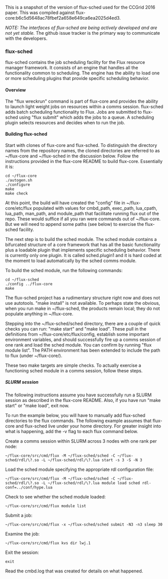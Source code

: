 This is a snapshot of the version of flux-sched used for the CCGrid
2016 paper.  This was compiled against
flux-core:b6c5d5648ac78fbef2a658e649ca6ea2025d4ed3.

*NOTE: The interfaces of flux-sched are being actively developed and
are not yet stable.* The github issue tracker is the primary way to
communicate with the developers.

### flux-sched

flux-sched contains the job scheduling facility for the Flux resource
manager framework.  It consists of an engine that handles all the
functionality common to scheduling.  The engine has the ability to
load one or more scheduling plugins that provide specific scheduling
behavior.

#### Overview

The "flux wreckrun" command is part of flux-core and provides the
ability to launch light weight jobs on resources within a comms
session.  flux-sched adds batch scheduling functionality to Flux.
Jobs are submitted to flux-sched using "flux submit" which adds the
jobs to a queue.  A scheduling plugin selects resources and decides
when to run the job.

#### Building flux-sched

Start with clones of flux-core and flux-sched.  To distinguish the
directory names from the repository names, the cloned directories are
referred to as ~/flux-core and ~/flux-sched in the discussion below.
Follow the instructions provided in the flux-core README to build
flux-core.  Essentially it is:

```
cd ~/flux-core
./autogen.sh
./configure
make
make check
```

At this point, the build will have created the "config" file in
~/flux-core/etc/flux populated with values for cmbd_path, exec_path,
lua_cpath, lua_path, man_path, and module_path that facilitate running
flux out of the repo.  These would suffice if all you ran were
commands out of ~/flux-core.  But we will need to append some paths
(see below) to exercise the flux-sched facility.

The next step is to build the sched module.  The sched module contains
a bifurcated structure of a core framework that has all the basic
functionality plus a loadable plugin that implements specific
scheduling behavior.  There is currently only one plugin.  It is
called sched.plugin1 and it is hard coded at the moment to load
automatically by the sched comms module.

To build the sched module, run the following commands:

```
cd ~/flux-sched
./config ../flux-core
make
```

The flux-sched project has a rudimentary structure right now and does
not use autotools.  "make install" is not available.  To perhaps state
the obvious, when you run make in ~/flux-sched, the products remain
local; they do not populate anything in ~/flux-core.

Stepping into the ~/flux-sched/sched directory, there are a couple of
quick checks you can run: "make start" and "make load".  These pull in
the definitions from ~/flux-core/etc/flux/config, establish some
important environment variables, and should successfully fire up a
comms session of one rank and load the sched module.  You can confirm
by running "flux module list".  The PATH environment has been extended
to include the path to flux (under ~/flux-core/).

These two make targets are simple checks.  To actually exercise a
functioning sched module in a comms session, follow these steps.

##### SLURM session

The following instructions assume you have successfully run a SLURM
session as described in the flux-core README.  Also, if you have run
"make start" or "make load", exit now.

To run the example below, you will have to manually add flux-sched
directories to the flux commands.  The following example assumes that
flux-core and flux-sched live under your home directory.  For greater
insight into what is happening, add the -v flag to each flux command
below.

Create a comms session within SLURM across 3 nodes with one rank per
node:
```
~/flux-core/src/cmd/flux -M ~/flux-sched/sched -C ~/flux-sched/rdl/\?.so -L ~/flux-sched/rdl/\?.lua start -s 3 -S -N 3
```

Load the sched module specifying the appropriate rdl configuration
file:
```
~/flux-core/src/cmd/flux -M ~/flux-sched/sched -C ~/flux-sched/rdl/\?.so -L ~/flux-sched/rdl/\?.lua module load sched rdl-conf=../conf/hype.lua
```

Check to see whether the sched module loaded:
```
~/flux-core/src/cmd/flux module list
```

Submit a job:
```
~/flux-core/src/cmd/flux -x ~/flux-sched/sched submit -N3 -n3 sleep 30
```

Examine the job:
```
~/flux-core/src/cmd/flux kvs dir lwj.1
```

Exit the session:
```
exit
```

Read the cmbd.log that was created for details on what happened.
